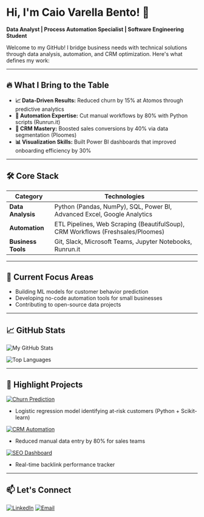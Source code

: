# Hi, I'm Caio Varella Bento! 👋

**Data Analyst | Process Automation Specialist | Software Engineering Student**

Welcome to my GitHub! I bridge business needs with technical solutions through data analysis, automation, and CRM optimization. Here's what defines my work:

---

## 🔥 What I Bring to the Table

- **📈 Data-Driven Results:** Reduced churn by 15% at Atomos through predictive analytics
- **🤖 Automation Expertise:** Cut manual workflows by 80% with Python scripts (Runrun.it)
- **🔗 CRM Mastery:** Boosted sales conversions by 40% via data segmentation (Ploomes)
- **📊 Visualization Skills:** Built Power BI dashboards that improved onboarding efficiency by 30%

---

## 🛠️ Core Stack

| **Category**       | **Technologies**                                                                 |
|--------------------|---------------------------------------------------------------------------------|
| **Data Analysis**  | Python (Pandas, NumPy), SQL, Power BI, Advanced Excel, Google Analytics         |
| **Automation**     | ETL Pipelines, Web Scraping (BeautifulSoup), CRM Workflows (Freshsales/Ploomes) |
| **Business Tools** | Git, Slack, Microsoft Teams, Jupyter Notebooks, Runrun.it                       |

---

## 🌱 Current Focus Areas

- Building ML models for customer behavior prediction
- Developing no-code automation tools for small businesses
- Contributing to open-source data projects

---

## 📈 GitHub Stats

![My GitHub Stats](https://github-readme-stats.vercel.app/api?username=YOUR_USERNAME&show_icons=true&theme=radical&hide_border=true&count_private=true)

![Top Languages](https://github-readme-stats.vercel.app/api/top-langs/?username=YOUR_USERNAME&layout=compact&theme=radical)

---

## 💼 Highlight Projects

[![Churn Prediction](https://img.shields.io/badge/🔍_Churn_Prediction-Data_Science-blue)](https://github.com/YOUR_USERNAME/churn-prediction)
- Logistic regression model identifying at-risk customers (Python + Scikit-learn)

[![CRM Automation](https://img.shields.io/badge/🤖_CRM_Automation-Python-success)](https://github.com/YOUR_USERNAME/crm-automation)
- Reduced manual data entry by 80% for sales teams

[![SEO Dashboard](https://img.shields.io/badge/📊_SEO_Dashboard-Power_BI-orange)](https://github.com/YOUR_USERNAME/seo-dashboard)
- Real-time backlink performance tracker

---

## 📫 Let's Connect

[![LinkedIn](https://img.shields.io/badge/LinkedIn-Connect%20Professionally-blue?logo=linkedin)](https://linkedin.com/in/vrlbento)
[![Email](https://img.shields.io/badge/Email-Collaborate%20Ideas-red?logo=gmail)](mailto:caiovarella13@gmail.com)

